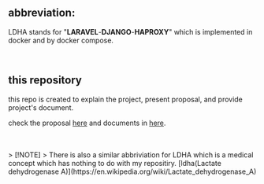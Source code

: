 ## abbreviation:
LDHA stands for "**LARAVEL**-**DJANGO**-**HAPROXY**" which is implemented in docker and by docker compose.

<br>

## this repository
this repo is created to explain the project, present proposal, and provide project's document.

check the proposal [here]() and documents in [here]().

<br>
<br>
> [!NOTE]
> There is also a similar abbriviation for LDHA which is a medical concept which has nothing to do with my repositiry. [ldha(Lactate dehydrogenase A)](https://en.wikipedia.org/wiki/Lactate_dehydrogenase_A)
